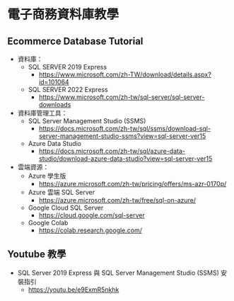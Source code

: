 # 電子商務資料庫教學
## Ecommerce Database Tutorial

* 資料庫： 
  * SQL SERVER 2019 Express
    * https://www.microsoft.com/zh-TW/download/details.aspx?id=101064
  * SQL SERVER 2022 Express
    * https://www.microsoft.com/zh-tw/sql-server/sql-server-downloads  
* 資料庫管理工具： 
  * SQL Server Management Studio (SSMS) 
    * https://docs.microsoft.com/zh-tw/sql/ssms/download-sql-server-management-studio-ssms?view=sql-server-ver15 
  * Azure Data Studio
    * https://docs.microsoft.com/zh-tw/sql/azure-data-studio/download-azure-data-studio?view=sql-server-ver15
* 雲端資源： 
  * Azure 學生版
    * https://azure.microsoft.com/zh-tw/pricing/offers/ms-azr-0170p/  
  * Azure 雲端 SQL Server
    * https://azure.microsoft.com/zh-tw/free/sql-on-azure/ 
  * Google Cloud SQL Server 
    * https://cloud.google.com/sql-server
  * Google Colab
    * https://colab.research.google.com/ 

## Youtube 教學

* SQL Server 2019 Express 與 SQL Server Management Studio (SSMS) 安裝指引
  * https://youtu.be/e9ExmR5nkhk 

